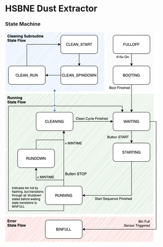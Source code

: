 # HSBNE Dust Extractor

### State Machine

![Alt statemachine](https://github.com/HSBNE/DustExtractorControl/raw/develop/docs/Extractor.png)
